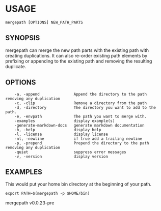 
# USAGE

	mergepath [OPTIONS] NEW_PATH_PARTS

## SYNOPSIS


mergepath can merge the new path parts with the existing path with creating duplications.
It can also re-order existing path elements by prefixing or appending to the existing
path and removing the resulting duplicate.


## OPTIONS

```
    -a, -append               Append the directory to the path removing any duplication
    -c, -clip                 Remove a directory from the path
    -d, -directory            The directory you want to add to the path.
    -e, -envpath              The path you want to merge with.
    -examples                 display example(s)
    -generate-markdown-docs   generate markdown documentation
    -h, -help                 display help
    -l, -license              display license
    -nl, -newline             if true add a trailing newline
    -p, -prepend              Prepend the directory to the path removing any duplication
    -quiet                    suppress error messages
    -v, -version              display version
```


## EXAMPLES


This would put your home bin directory at the beginning of your path.

	export PATH=$(mergepath -p $HOME/bin)


mergepath v0.0.23-pre
